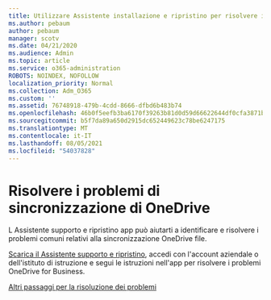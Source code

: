 ```yaml
---
title: Utilizzare Assistente installazione e ripristino per risolvere i OneDrive for Business
ms.author: pebaum
author: pebaum
manager: scotv
ms.date: 04/21/2020
ms.audience: Admin
ms.topic: article
ms.service: o365-administration
ROBOTS: NOINDEX, NOFOLLOW
localization_priority: Normal
ms.collection: Adm_O365
ms.custom: ''
ms.assetid: 76748918-479b-4cdd-8666-dfbd6b483b74
ms.openlocfilehash: 46b0f5eefb3ba6170f39263b81d0d59d66622644df0cfa3871b1ce4cdd214818
ms.sourcegitcommit: b5f7da89a650d2915dc652449623c78be6247175
ms.translationtype: MT
ms.contentlocale: it-IT
ms.lasthandoff: 08/05/2021
ms.locfileid: "54037828"
---
```

# <a name="fix-onedrive-sync-problems"></a>Risolvere i problemi di sincronizzazione di OneDrive

L Assistente supporto e ripristino app può aiutarti a identificare e risolvere i problemi comuni relativi alla sincronizzazione OneDrive file. 
  
[Scarica il Assistente supporto e ripristino](https://aka.ms/sara), accedi con l'account aziendale o dell'istituto di istruzione e segui le istruzioni nell'app per risolvere i problemi OneDrive for Business. 
  
[Altri passaggi per la risoluzione dei problemi](https://go.microsoft.com/fwlink/?linkid=872097)
  

